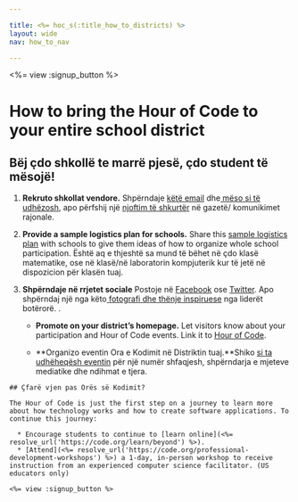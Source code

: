 ```yaml
---

title: <%= hoc_s(:title_how_to_districts) %>
layout: wide
nav: how_to_nav

---
```


<%= view :signup_button %>

# How to bring the Hour of Code to your entire school district

## Bëj çdo shkollë te marrë pjesë, çdo student të mësojë!

  1. **Rekruto shkollat vendore.** Shpërndaje [këtë email](<%= resolve_url('/promote/resources#sample-emails') %>) dhe[ mëso si të udhëzosh](<%= resolve_url('/how-to') %>), apo përfshij një [njoftim të shkurtër](<%= resolve_url('/promote/stats') %>) në gazetë/ komunikimet rajonale.

  2. **Provide a sample logistics plan for schools.** Share this [sample logistics plan](<%= localized_file('/files/HOC_Logistics_plan.pdf') %>) with schools to give them ideas of how to organize whole school participation. Është aq e thjeshtë sa mund të bëhet në çdo klasë matematike, ose në klasë/në laboratorin kompjuterik kur të jetë në dispozicion për klasën tuaj.

  3. **Shpërndaje në rrjetet sociale** Postoje në [Facebook](https://www.facebook.com/sharer/sharer.php?u=http%3A%2F%2Fhourofcode.com%2Fus) ose [Twitter](https://twitter.com/intent/tweet?url=http%3A%2F%2Fhourofcode.com&text=I%27m%20participating%20in%20this%20year%27s%20%23HourOfCode%2C%20are%20you%3F%20%40codeorg&original_referer=https%3A%2F%2Fwww.google.com%2Furl%3Fq%3Dhttps%253A%252F%252Ftwitter.com%252Fshare%253Fhashtags%253D%2526amp%253Brelated%253Dcodeorg%2526amp%253Btext%253DI%252527m%252Bparticipating%252Bin%252Bthis%252Byear%252527s%252B%252523HourOfCode%25252C%252Bare%252Byou%25253F%252B%252540codeorg%2526amp%253Burl%253Dhttp%25253A%25252F%25252Fhourofcode.com%26sa%3DD%26sntz%3D1%26usg%3DAFQjCNE1GLTUbKZfMlEh9Aj5w0iswz6PYQ&related=codeorg&hashtags=). Apo shpërndaj një nga këto[ fotografi dhe thënje inspiruese](<%= resolve_url('/promote/resources#social') %>) nga liderët botërorë. .</p></li> 
    
      * **Promote on your district’s homepage.** Let visitors know about your participation and Hour of Code events. Link it to [Hour of Code](<%= resolve_url('/') %>).
    
      * **Organizo eventin Ora e Kodimit në Distriktin tuaj.**Shiko [si ta udhëheqësh eventin](<%= hoc_uri('/resources/how-to-events') %>) për një numër shfaqjesh, shpërndarja e mjeteve mediatike dhe ndihmat e tjera.</ol> 
    
    ## Çfarë vjen pas Orës së Kodimit?
    
    The Hour of Code is just the first step on a journey to learn more about how technology works and how to create software applications. To continue this journey:
    
      * Encourage students to continue to [learn online](<%= resolve_url('https://code.org/learn/beyond') %>).
      * [Attend](<%= resolve_url('https://code.org/professional-development-workshops') %>) a 1-day, in-person workshop to receive instruction from an experienced computer science facilitator. (US educators only)
    
    <%= view :signup_button %>